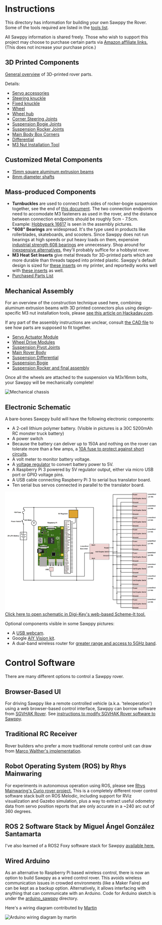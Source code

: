# Instructions

This directory has information for building your own Sawppy the Rover.
Some of the tools required are listed in the [tools list](Tools.md).

All Sawppy information is shared freely. Those who wish to support this
project may choose to purchase certain parts via
[Amazon affiliate links.](AmazonAssociate.md)
(This does not increase your purchase price.)

## 3D Printed Components
[General overview](Print%20Overview.md) of 3D-printed rover parts.

Details:
* [Servo accessories](Print%20Servo%20Parts.md)
* [Steering knuckle](Print%20Steering%20Knuckle.md)
* [Fixed knuckle](Print%20Fixed%20Knuckle.md)
* [Wheel](Print%20Wheel.md)
* [Wheel hub](Print%20Wheel%20Hub.md)
* [Corner Steering Joints](Print%20Corner%20Steering%20Joints.md)
* [Suspension Bogie Joints](Print%20Suspension%20Bogie%20Joints.md)
* [Suspension Rocker Joints](Print%20Suspension%20Rocker%20Joints.md)
* [Main Body Box Corners](Print%20Body%20Box%20Corners.md)
* [Differential](Print%20Differential.md)
* [M3 Nut Installation Tool](Print%20M3%20Installation%20Tool.md)

## Customized Metal Components
* [15mm square aluminum extrusion beams](Misumi%20HFS%203.md)
* [8mm diameter shafts](Shaft8mm.md)

## Mass-produced Components
* __Turnbuckles__ are used to connect both sides of rocker-bogie suspension together,
see the end of [this document](AssembleRocker.md). The two connection endpoints
need to accomodate M3 fasteners as used in the rover, and the distance between
connection endpoints should be roughly 5cm - 7.5cm. Example:
[Hobbypark 16617](https://www.amazon.com/dp/B01H5PZKMK)
is seen in the assembly pictures.
* __"608" Bearings__ are widespread. It's the type used in products like
rollerblades, skateboards, and scooters. Since Sawppy does not run bearings at
high speeds or put heavy loads on them, expensive
[industrial strength 608 bearings](https://www.mcmaster.com/608-ball-bearings)
are unnecessary. Shop around for
[inexpensive alternatives](https://www.amazon.com/dp/B073ST742Z),
they'll probably suffice for a hobbyist rover.
* __M3 Heat Set Inserts__ give metal threads for 3D-printed parts which are more
durable than threads tapped into printed plastic. Sawppy's default design is sized
for [these inserts](https://www.amazon.com/gp/product/B077CHFGVT) on my printer,
and reportedly works well with [these inserts](https://www.mcmaster.com/94180a333)
as well.
* [Purchased Parts List](Parts%20List.md)

## Mechanical Assembly
For an overview of the construction technique used here, combining aluminum extrusion beams with
3D printed connectors plus using design-specific M3 nut installation tools, please
[see this article on Hackaday.com](https://hackaday.com/2018/05/08/how-to-build-anything-out-of-aluminum-extrusion-and-3d-printed-brackets/).

If any part of the assembly instructions are unclear, consult
[the CAD file](https://cad.onshape.com/documents/43678ef564a43281c83e1aef/w/392bbf8745395bc24367a35c/e/9bd6bbb7aba50a97523d14f2)
to see how parts are supposed to fit together.

* [Servo Actuator Module](AssembleActuatorModule.md)
* [Wheel Drive Modules](AssembleDriveModules.md)
* [Suspension Pivot Joints](AssemblePivotJoints.md)
* [Main Rover Body](AssembleBody.md)
* [Suspension Differential](AssembleDifferential.md)
* [Suspension Bogie](AssembleBogie.md)
* [Suspension Rocker and final assembly](AssembleRocker.md)

Once all the wheels are attached to the suspension via M3x16mm bolts, your Sawppy will be mechanically complete!

![Mechanical chassis](images/MechanicalChassis.jpg)

## Electronic Schematic

A bare-bones Sawppy build will have the following electronic components:
* A 2-cell lithium polymer battery. (Visible in pictures is a 30C 5200mAh RC
monster truck battery)
* A power switch
* Because the battery can deliver up to 150A and nothing on the rover can
tolerate more than a few amps, a [10A fuse to protect against short circuits](https://newscrewdriver.com/2018/06/06/powering-sawppy-the-rover/  ).
* A volt meter to monitor battery voltage.
* A [voltage regulator](https://newscrewdriver.com/2017/07/27/powering-the-raspberry-pi-3-with-mp1584-voltage-step-down-converter/) to convert battery power to 5V.
* A Raspberry Pi 3 powered by 5V regulator output, either via micro USB port or GPIO voltage pins.
* A USB cable connecting Raspberry Pi 3 to serial bus translator board.
* Ten serial bus servos connected in parallel to the translator board.

![Schematic](images/Sawppy%20V1%20Schematic.png)
[Click here to open schematic in Digi-Key's web-based Scheme-It tool.](https://www.digikey.com/schemeit/project/sawppy-v1-EKLPGFO401M0)

Optional components visible in some Sawppy pictures:
* A [USB webcam](https://newscrewdriver.com/2018/06/19/sawppy-the-backyard-rover/).
* Google [AIY Vision kit](https://newscrewdriver.com/2018/06/18/sawppy-the-rovers-mast-cameras/).
* A dual-band wireless router for [greater range and access to 5GHz band](https://newscrewdriver.com/2018/07/15/sawppy-the-rover-receives-wifi-upgrade-increases-range/).

# Control Software

There are many different options to control a Sawppy rover.

## Browser-Based UI

For driving Sawppy like a remote controlled vehicle (a.k.a. 'teleoperation')
using a web browser-based control interface,
Sawppy can borrow software from [SGVHAK Rover](http://bit.ly/sgvhak_rover).
See [instructions to modify SGVHAK Rover software to Sawppy](SGVHAK%20Rover%20Software.md).

## Traditional RC Receiver

Rover builders who prefer a more traditional remote control unit can draw from
[Marco Walther's implementation](https://github.com/mw46d/SGVHAK_Rover).

## Robot Operating System (ROS) by Rhys Mainwaring

For experiments in autonomous operation using ROS, please see 
[Rhys Mainwaring's Curio rover project.](https://github.com/srmainwaring/curio)
This is a completely different rover control software
stack built on ROS Melodic, including support for RViz visualization and Gazebo
simulation, plus a way to extract useful odometry data from servo position reports
that are only accurate in a ~240 arc out of 360 degrees.

## ROS 2 Software Stack by Miguel Ángel González Santamarta

I've also learned of a ROS2 Foxy software stack for Sawppy
[available here.](https://github.com/mgonzs13/ros2_rover)

## Wired Arduino

As an alternative to Raspberry Pi based wireless control, there is now an
option to build Sawppy as a wired control rover. This avoids wireless
communication issues in crowded environments (like a Maker Faire) and can
be kept as a backup option. Alternatively, it allows interfacing with
anything that can communicate with an Arduino. Code for Arduino sketch is
under the [arduino_sawppy](../arduino_sawppy) directory.

Here's a wiring diagram contributed by [Martin](https://hackaday.io/Plaville)

![Arduino wiring diagram by martin](images/Arduino-wiring-by-Martin.jpg)
